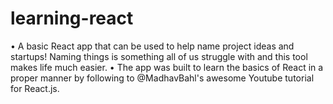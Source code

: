 # learning-react

•	A basic React app that can be used to help name project ideas and startups! Naming things is something all of us struggle with and this tool makes life much easier.
•	The app was built to learn the basics of React in a proper manner by following to @MadhavBahl's awesome Youtube tutorial for React.js.
